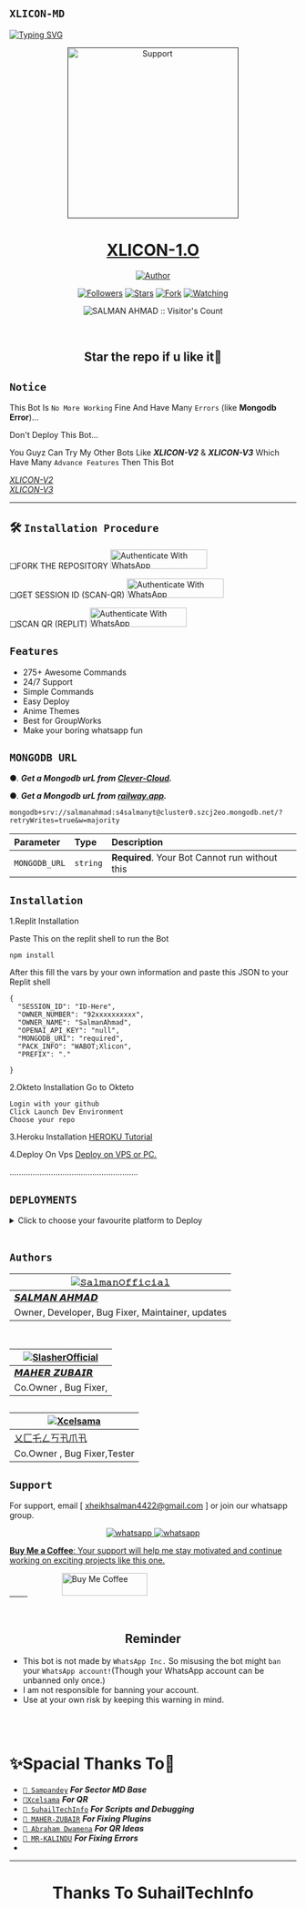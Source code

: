 ## `XLICON-MD`
<div align="left">
<a href="https://git.io/typing-svg"><img src="https://readme-typing-svg.demolab.com?font=Ribeye&size=50&pause=1000&color=ff0000&center=true&width=900&height=100&lines=Its XLICON-MD;Multi+Device+Whatsapp+Bot;Developed+By+SALMAN AHMAD" alt="Typing SVG" /></a>
  
  
<p align="center">
  <a href="">
    <img alt=Support height="300" src="https://i.imgur.com/tQQyQwp.jpeg"> 
    </p>
    <h1 align="center">XLICON-1.O<br></h1>
    
   </a>
</p>
  
<p align="center">
<a href="https://github.com/salmanytofficial"><img title="Author" src="https://img.shields.io/badge/XLICON-BOT-black?style=for-the-badge&logo=whatsapp"></a>
<p/>
<p align="center">
<a href="https://github.com/salmanytofficial?tab=followers"><img title="Followers" src="https://img.shields.io/github/followers/salmanytofficial?label=Followers&style=social"></a>
<a href="https://github.com/salmanytofficial/XLICON-MD/stargazers/"><img title="Stars" src="https://img.shields.io/github/stars/salmanytofficial/XLICON-MD?&style=social"></a>
<a href="https://github.com/salmanytofficial/XLICON-MD/network/members"><img title="Fork" src="https://img.shields.io/github/forks/salmanytofficial/XLICON-MD?style=social"></a>
<a href="https://github.com/salmanytofficial/XLICON-MD/watchers"><img title="Watching" src="https://img.shields.io/github/watchers/salmanytofficial/XLICON-MD?label=Watching&style=social"></a>
</p>

<p align="center"><img src="https://profile-counter.glitch.me/{salmanytofficial}/count.svg" alt="SALMAN AHMAD :: Visitor's Count" /></p>

</br>

<h2 align="center"> Star the repo if u like it🌟
</h2>

## `Notice`

This Bot Is `No More Working` Fine And Have Many `Errors` (like **Mongodb Error**)...
<br>

Don't Deploy This Bot...
<br>

You Guyz Can Try My Other Bots Like ***XLICON-V2*** & ***XLICON-V3*** Which Have Many `Advance Features` Then This Bot
<br>

[*XLICON-V2*](https://github.com/salmanytofficial/XLICON-V2-MD)
<br>
[*XLICON-V3*](https://github.com/salmanytofficial/XLICON-V3-MD)
<br>

---
## 🛠️ `Installation Procedure`


❏FORK THE REPOSITORY 
  <a href="https://github.com/salmanytofficial/XLICON-MD/fork" target="_blank">
  <img src="https://img.shields.io/badge/FORK XLICON-black?style=for-the-badge&logo=render" alt="Authenticate With WhatsApp" width="170" height="34">
</a>




❏GET SESSION ID (SCAN-QR) 
<a href="https://xlicon-qr-3282f577cf2e.herokuapp.com/" target="_blank">
  <img src="https://img.shields.io/badge/SCAN QR-black?style=for-the-badge&logo=render" alt="Authenticate With WhatsApp" width="170" height="34">
</a>




❑SCAN QR (REPLIT)
<a href="https://replit.com/@S4SalmanYt/XLICON-MD-QR-V4" target="_blank">
  <img src="https://img.shields.io/badge/SCAN QR-black?style=for-the-badge&logo=render" alt="Authenticate With WhatsApp" width="170" height="34">
</a>


    



## `Features`

- 275+ Awesome Commands
- 24/7 Support
- Simple Commands
- Easy Deploy
- Anime Themes
- Best for GroupWorks
- Make your boring whatsapp fun




## `MONGODB URL`


●.  ***Get a Mongodb urL from [Clever-Cloud](https://api.clever-cloud.com/v2/session/login).***

●.  ***Get a Mongodb urL from [railway.app](https://railway.app).***




```
mongodb+srv://salmanahmad:s4salmanyt@cluster0.szcj2eo.mongodb.net/?retryWrites=true&w=majority
```

| Parameter | Type     | Description                |
| :-------- | :------- | :------------------------- |
| `MONGODB_URL` | `string` | **Required**. Your Bot Cannot run without this|

## `Installation`

1.Replit Installation

Paste This on the replit shell to run the Bot

```
npm install
```

After this fill the vars by your own information and paste this JSON to your Replit shell

```
{
  "SESSION_ID": "ID-Here",
  "OWNER_NUMBER": "92xxxxxxxxxx",
  "OWNER_NAME": "SalmanAhmad",
  "OPENAI_API_KEY": "null",
  "MONGODB_URI": "required",
  "PACK_INFO": "WABOT;Xlicon",
  "PREFIX": "."
   
}
```


2.Okteto Installation
Go to Okteto


```
Login with your github
Click Launch Dev Environment
Choose your repo
```


3.Heroku Installation 
[HEROKU Tutorial](https://youtu.be/hH2qZyUjuF4?si=vqpl-caoBSkpcVNH)


4.Deploy On Vps
[Deploy on VPS or PC.](https://github.com/salmanytofficial/XLICON-MD/blob/main/deploy-on-vps.md)


  ........................................................
  
  
  
  ## `DEPLOYMENTS`
  
  
  
  <details close>
<summary>Click to choose your favourite platform to Deploy</summary>
 
<br><br>   
   
<h4 align="center"> Deploy on Repl.it
</h4>

<p align="center" >
    <a href="https://repl.it/github/salmanytofficial/XLICON-MD">
    <img src="https://repl.it/badge/github/quiec/whatsasena" width="170px" alt="Deploy on REPLIT" >
    </a>
</p>

<p align="center" >
    <br>
    __________________________
    <br>
</p>



<br>
 
<h4 align="center"> Deploy on CodesSpace
</h4>

</p>

<p align="center" >
    <a href="https://github.com/codespaces/new">
    <img src="https://img.shields.io/badge/DEPLOY CODESPACE-h?color=black&style=for-the-badge&logo=visualstudiocode" width="170px" alt="Deploy on CodesSpaces" >
    </a>

</p>

<p align="center" >
    <br>
    __________________________
    <br>
</p>



<br>
 
<h4 align="center"> Deploy on Heroku
</h4>

</p>

<p align="center" >
    <a href="https://heroku.com/deploy?template=https://github.com/salmanytofficial/XLICON-MD">
    <img src="https://www.herokucdn.com/deploy/button.png" width="170px" alt="Deploy on Heroku" >
    </a>

</p>

<p align="center" >
    <br>
    __________________________
    <br>
</p>




<br>
 
<h4 align="center"> Deploy On Koyeb
</h4>

</p>

<p align="center" >
    <a href="https://app.koyeb.com/apps/deploy?type=git&repository=github.com/https://github.com/salmanytofficial/XLICON-MD&branch=main&build_command=npm%20i&run_command=npm%20start&env[SESSION_ID]&env[OWNER_NUMBER]&env[MONGODB_URI]&&env[OWNER_NAME]&env[PREFIX]=.&env[THUMB_IMAGE]=https://telegra.ph/file/3c341828d86ee7a89c73f.jpg&env[email]=infiniteytff@gmail.com&env[global_url]=instagram.com/sla.sher_&env[FAKE_COUNTRY_CODE]=974&env[READ_MESSAGE]=false&env[DISABLE_PM]=false&env[ANTI_BAD_WORD]=fuck&env[WORKTYPE]=public&env[THEME]=GOJO&env[PACK_INFO]=XLICON;MD&name=xliconuser000&env[KOYEB_NAME]=profilecorruptederror&env[ANTILINK_VALUES]=chat.whatsapp.com&env[PORT]=8000">
    <img src="https://www.koyeb.com/static/images/deploy/button.svg" width="170px" alt="Deploy on Koyeb" >
    </a>

</p>

<p align="center" >
    <br>
    __________________________
    <br>
</p>



<br>


<h4 align="center"> Deploy on RailWay
</h4>
  
<p align="center">
    <a href="https://railway.app/new">
    <p align="center"><a href="https://railway.app/new"> <img src="https://img.shields.io/badge/DEPLOY RAILWAY-h?color=black&style=for-the-badge&logo=Railway"></a>
    
</p>

<p align="center" >
    <br>
    __________________________
    <br>

</p>




<br>


<h4 align="center"> Deploy on Okteto
</h4>
  
<p align="center">
    <a href="https://cloud.okteto.com">
    <img src="https://okteto.com/develop-okteto.svg" alt="Deploy on Okteto" width="170px">
    </a>
    
</p>

<p align="center" >
    <br>
    __________________________
    <br>

</p>



<br>

<h4 align="center"> Deploy on Mogenius
</h4>
  
<p align="center">
    <a href="https://studio.mogenius.com/">
    <img src="https://www.cloudflare.com/static/90073b1e5bd8a0765640a20febb3dc22/mogenius_logo_quer.png" alt="Deploy on Mogenius" width="170px">
    </a>
    
</p>

<p align="center" >
    <br>
    __________________________
    <br>
</p>

<br>

<h4 align="center"> Deploy on Uffizzi
</h4>
  
<p align="center">
    <a href="https://www.uffizzi.com/">
    <img src="https://i.ibb.co/Y29Kv4X/Screenshot-195.png" alt="Deploy on Uffizzi" width="125px">
    </a>
    
</p>

<br>

<h4 align="center"> Deploy on BoxMineWorld
</h4>
  
<p align="center">
    <a href="https://dash.boxmineworld.com/">
    <img src="https://graph.org/file/2af0e67f320986702ea24.jpg" alt="Deploy on Boxmineworld" width="175px">
    </a>
    <br>

</p>

<p align="center" >
    <br>
    __________________________
    <br>
</p>



</details>

<br>




## `Authors`

<div align="center">
  
| [![𝚂𝚊𝚕𝚖𝚊𝚗𝙾𝚏𝚏𝚒𝚌𝚒𝚊𝚕](https://github.com/salmanytofficial.png?lenght=50width=50)](https://github.com/salmanytofficial)|
|----|
| [ 𝙎𝘼𝙇𝙈𝘼𝙉 𝘼𝙃𝙈𝘼𝘿 ](https://github.com/salmanytofficial) |
|  Owner, Developer, Bug Fixer, Maintainer, updates |

<br>
  
| [![SlasherOfficial](https://github.com/Maher-Zubair.png?lenght=50width=50)](https://github.com/Maher-Zubair) |
|----|
| [ 𝙈𝘼𝙃𝙀𝙍 𝙕𝙐𝘽𝘼𝙄𝙍 ](https://github.com/Maher-Zubair) |
|  Co.Owner , Bug Fixer, |

  </div>
  
   ## 
| [![Xcelsama](https://github.com/Xcelsama.png?lenght=50width=50)](https://github.com/Xcelsama) |
|----|
| [ 乂匚乇ㄥ丂卂爪卂](https://github.com/Xcelsama) |
|  Co.Owner , Bug Fixer,Tester

  ## `Support`

For support, email [ xheikhsalman4422@gmail.com ] or join our whatsapp group.


<p align="center">
  <a aria-label="Join our chats" href="https://chat.whatsapp.com/C4ivwZKuh5bLJkqfYNPQsk" target="_blank">
    <img alt="whatsapp" src="https://img.shields.io/badge/Join Group-25D366?style=for-the-badge&logo=whatsapp&logoColor=white" />
  </a>
<a aria-label="Join our chats" href="https://wa.me/923184070915?text=Hi!! SalmanAhmad Sir, I need Your Help" target="_blank">
    <img alt="whatsapp" src="https://img.shields.io/badge/Bot%20Whatsapp-25D366?style=for-the-badge&logo=whatsapp&logoColor=white" />
</p>

**Buy Me a Coffee**: Your support will help me stay motivated and continue working on exciting projects like this one.

&nbsp;&nbsp;&nbsp;&nbsp;&nbsp;&nbsp;&nbsp;<a href="https://www.buymeacoffee.com/ahmmikun">
  <img src="https://i.ibb.co/KNnhcvX/bmc-button.png" alt="Buy Me Coffee" height="40" width="150" style="margin-left: 60px;">
</a>


</br>


<h2 align="center">  Reminder
</h2>
   
- This bot is not made by `WhatsApp Inc.` So misusing the bot might `ban` your `WhatsApp account!`(Though your WhatsApp account can be unbanned only once.)
- I am not responsible for banning your account.
- Use at your own risk by keeping this warning in mind.
 



</br></br>
<h1 align="left">  ✨Spacial Thanks To🎯
</h1>

* [`🎐 Sampandey`](https://github.com/SamPandey001) ***For Sector MD Base***
* [`🎐Xcelsama`](https://github.com/Xcelsama) ***For QR***
* [`🎐 SuhailTechInfo`](https://github.com/SuhailTechInfo) ***For Scripts and Debugging***
* [`🎐 MAHER-ZUBAIR`](https://github.com/Maher-Zubair) ***For Fixing Plugins***
* [`🎐 Abraham Dwamena`](https://github.com/abrahamdw882) ***For QR Ideas***
* [`🎐 MR-KALINDU`](https://github.com/MR-KALINDU) ***For Fixing Errors***
* 


---

</p>
<h1 align="center"> Thanks To  SuhailTechInfo
</h1>

 <br><br>




